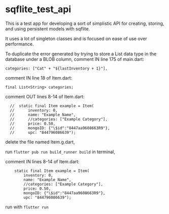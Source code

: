 # sqflite_test_api

This is a test app for developing a sort of simplistic API for creating, storing, 
and using persistent models with sqflite.

It uses a lot of singleton classes and is focused on ease of use over performance.

To duplicate the error generated by trying to store a List<String> data type in the 
database under a BLOB column,
comment IN line 175 of main.dart:
  
  `categories: ["Cat" + "${lastInventory + 1}"],`
  
comment IN line 18 of Item.dart:

  `final List<String> categories;`
  
comment OUT lines 8-14 of Item.dart:
```
  //  static final Item example = Item(
  //      inventory: 0,
  //      name: "Example Name",
  //      //categories: ["Example Category"],
  //      price: 0.50,
  //      mongoID: {"\$id":"8447aa9608663R9"},
  //      upc: "844796086639");
```
delete the file named Item.g.dart,

run `flutter pub run build_runner build` in terminal,

comment IN lines 8-14 of Item.dart:
```
    static final Item example = Item(
        inventory: 0,
        name: "Example Name",
        //categories: ["Example Category"],
        price: 0.50,
        mongoID: {"\$id":"8447aa9608663R9"},
        upc: "844796086639");
```      
run with `flutter run`
